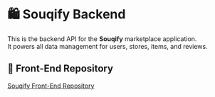 # 🛍️ Souqify Backend

This is the backend API for the **Souqify** marketplace application.  
It powers all data management for users, stores, items, and reviews.

## 🔗 Front-End Repository

[Souqify Front-End Repository](https://github.com/Hesham243/react-souqify-front-end.git)
